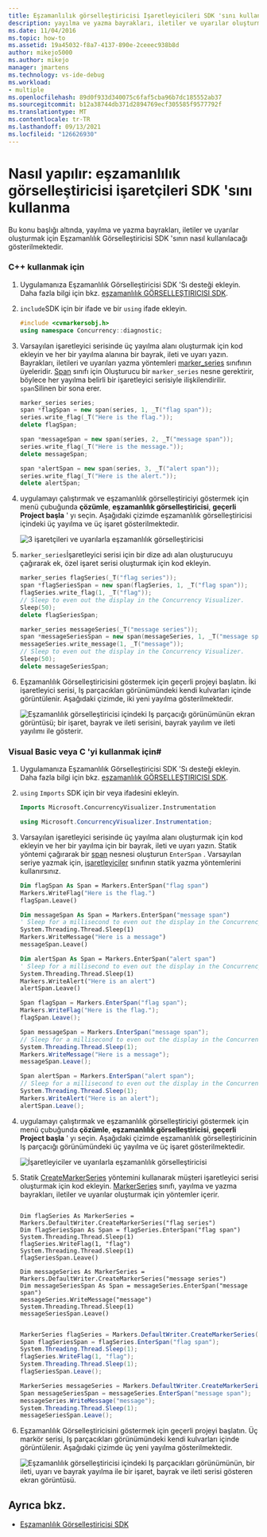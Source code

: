 ```yaml
---
title: Eşzamanlılık görselleştiricisi Işaretleyicileri SDK 'sını kullanma | Microsoft Docs
description: yayılma ve yazma bayrakları, iletiler ve uyarılar oluşturmak için Visual Studio eşzamanlılık görselleştiricisi işaretleyicileri SDK 'sını nasıl kullanacağınızı öğrenin.
ms.date: 11/04/2016
ms.topic: how-to
ms.assetid: 19a45032-f8a7-4137-890e-2ceeec938b8d
author: mikejo5000
ms.author: mikejo
manager: jmartens
ms.technology: vs-ide-debug
ms.workload:
- multiple
ms.openlocfilehash: 89d0f933d340075c6faf5cba96b7dc185552ab37
ms.sourcegitcommit: b12a38744db371d2894769ecf305585f9577792f
ms.translationtype: MT
ms.contentlocale: tr-TR
ms.lasthandoff: 09/13/2021
ms.locfileid: "126626930"
---
```

# <a name="how-to-use-the-concurrency-visualizer-markers-sdk"></a>Nasıl yapılır: eşzamanlılık görselleştiricisi işaretçileri SDK 'sını kullanma
Bu konu başlığı altında, yayılma ve yazma bayrakları, iletiler ve uyarılar oluşturmak için Eşzamanlılık Görselleştiricisi SDK 'sının nasıl kullanılacağı gösterilmektedir.

### <a name="to-use-c"></a>C++ kullanmak için

1. Uygulamanıza Eşzamanlılık Görselleştiricisi SDK 'Sı desteği ekleyin. Daha fazla bilgi için bkz. [eşzamanlılık GÖRSELLEŞTIRICISI SDK](../profiling/concurrency-visualizer-sdk.md).

2. `include`SDK için bir ifade ve bir `using` ifade ekleyin.

    ```cpp
    #include <cvmarkersobj.h>
    using namespace Concurrency::diagnostic;
    ```

3. Varsayılan işaretleyici serisinde üç yayılma alanı oluşturmak için kod ekleyin ve her bir yayılma alanına bir bayrak, ileti ve uyarı yazın. Bayrakları, iletileri ve uyarıları yazma yöntemleri [marker_series](../profiling/marker-series-class.md) sınıfının üyeleridir. [Span](../profiling/span-class.md) sınıfı için Oluşturucu bir `marker_series` nesne gerektirir, böylece her yayılma belirli bir işaretleyici serisiyle ilişkilendirilir. `span`Silinen bir sona erer.

    ```cpp
    marker_series series;
    span *flagSpan = new span(series, 1, _T("flag span"));
    series.write_flag(_T("Here is the flag."));
    delete flagSpan;

    span *messageSpan = new span(series, 2, _T("message span"));
    series.write_flag(_T("Here is the message."));
    delete messageSpan;

    span *alertSpan = new span(series, 3, _T("alert span"));
    series.write_flag(_T("Here is the alert."));
    delete alertSpan;
    ```

4. uygulamayı çalıştırmak ve eşzamanlılık görselleştiriciyi göstermek için menü çubuğunda **çözümle**, **eşzamanlılık görselleştiricisi**, **geçerli Project başla** ' yı seçin. Aşağıdaki çizimde eşzamanlılık görselleştiricisi içindeki üç yayılma ve üç işaret gösterilmektedir.

     ![3 işaretçileri ve uyarılarla eşzamanlılık görselleştiricisi](../profiling/media/cvmarkersnative.png "CvMarkersNative")

5. `marker_series`İşaretleyici serisi için bir dize adı alan oluşturucuyu çağırarak ek, özel işaret serisi oluşturmak için kod ekleyin.

    ```cpp
    marker_series flagSeries(_T("flag series"));
    span *flagSeriesSpan = new span(flagSeries, 1, _T("flag span"));
    flagSeries.write_flag(1, _T("flag"));
    // Sleep to even out the display in the Concurrency Visualizer.
    Sleep(50);
    delete flagSeriesSpan;

    marker_series messageSeries(_T("message series"));
    span *messageSeriesSpan = new span(messageSeries, 1, _T("message span"));
    messageSeries.write_message(1, _T("message"));
    // Sleep to even out the display in the Concurrency Visualizer.
    Sleep(50);
    delete messageSeriesSpan;
    ```

6. Eşzamanlılık Görselleştiricisini göstermek için geçerli projeyi başlatın. İki işaretleyici serisi, Iş parçacıkları görünümündeki kendi kulvarları içinde görüntülenir. Aşağıdaki çizimde, iki yeni yayılma gösterilmektedir.

     ![Eşzamanlılık görselleştiricisi içindeki Iş parçacığı görünümünün ekran görüntüsü; bir işaret, bayrak ve ileti serisini, bayrak yayılım ve ileti yayılımı ile gösterir.](../profiling/media/cvmarkerseriesnative.png "CvMarkerSeriesNative")

### <a name="to-use-visual-basic-or-c"></a>Visual Basic veya C 'yi kullanmak için\#

1. Uygulamanıza Eşzamanlılık Görselleştiricisi SDK 'Sı desteği ekleyin. Daha fazla bilgi için bkz. [eşzamanlılık GÖRSELLEŞTIRICISI SDK](../profiling/concurrency-visualizer-sdk.md).

2. `using` `Imports` SDK için bir veya ifadesini ekleyin.

    ```vb
    Imports Microsoft.ConcurrencyVisualizer.Instrumentation
    ```

    ```csharp
    using Microsoft.ConcurrencyVisualizer.Instrumentation;
    ```

3. Varsayılan işaretleyici serisinde üç yayılma alanı oluşturmak için kod ekleyin ve her bir yayılma için bir bayrak, ileti ve uyarı yazın. Statik yöntemi çağırarak bir [span](/previous-versions/hh694189(v=vs.140)) nesnesi oluşturun `EnterSpan` . Varsayılan seriye yazmak için, [işaretleyiciler](/previous-versions/hh694099(v=vs.140)) sınıfının statik yazma yöntemlerini kullanırsınız.

    ```vb
    Dim flagSpan As Span = Markers.EnterSpan("flag span")
    Markers.WriteFlag("Here is the flag.")
    flagSpan.Leave()

    Dim messageSpan As Span = Markers.EnterSpan("message span")
    ' Sleep for a millisecond to even out the display in the Concurrency Visualizer.
    System.Threading.Thread.Sleep(1)
    Markers.WriteMessage("Here is a message")
    messageSpan.Leave()

    Dim alertSpan As Span = Markers.EnterSpan("alert span")
    ' Sleep for a millisecond to even out the display in the Concurrency Visualizer.
    System.Threading.Thread.Sleep(1)
    Markers.WriteAlert("Here is an alert")
    alertSpan.Leave()
    ```

    ```csharp
    Span flagSpan = Markers.EnterSpan("flag span");
    Markers.WriteFlag("Here is the flag.");
    flagSpan.Leave();

    Span messageSpan = Markers.EnterSpan("message span");
    // Sleep for a millisecond to even out the display in the Concurrency Visualizer.
    System.Threading.Thread.Sleep(1);
    Markers.WriteMessage("Here is a message");
    messageSpan.Leave();

    Span alertSpan = Markers.EnterSpan("alert span");
    // Sleep for a millisecond to even out the display in the Concurrency Visualizer.
    System.Threading.Thread.Sleep(1);
    Markers.WriteAlert("Here is an alert");
    alertSpan.Leave();
    ```

4. uygulamayı çalıştırmak ve eşzamanlılık görselleştiriciyi göstermek için menü çubuğunda **çözümle**, **eşzamanlılık görselleştiricisi**, **geçerli Project başla** ' yı seçin. Aşağıdaki çizimde eşzamanlılık görselleştiricinin Iş parçacığı görünümündeki üç yayılma ve üç işaret gösterilmektedir.

     ![İşaretleyiciler ve uyarılarla eşzamanlılık görselleştiricisi](../profiling/media/cvmarkersmanaged.png "Cvmarkersyönetiliyor")

5. Statik [CreateMarkerSeries](/previous-versions/hh694171(v=vs.140)) yöntemini kullanarak müşteri işaretleyici serisi oluşturmak için kod ekleyin. [MarkerSeries](/previous-versions/hh694127(v=vs.140)) sınıfı, yayılma ve yazma bayrakları, iletiler ve uyarılar oluşturmak için yöntemler içerir.

    ```VB

    Dim flagSeries As MarkerSeries = Markers.DefaultWriter.CreateMarkerSeries("flag series")
    Dim flagSeriesSpan As Span = flagSeries.EnterSpan("flag span")
    System.Threading.Thread.Sleep(1)
    flagSeries.WriteFlag(1, "flag")
    System.Threading.Thread.Sleep(1)
    flagSeriesSpan.Leave()

    Dim messageSeries As MarkerSeries = Markers.DefaultWriter.CreateMarkerSeries("message series")
    Dim messageSeriesSpan As Span = messageSeries.EnterSpan("message span")
    messageSeries.WriteMessage("message")
    System.Threading.Thread.Sleep(1)
    messageSeriesSpan.Leave()
    ```

    ```csharp

    MarkerSeries flagSeries = Markers.DefaultWriter.CreateMarkerSeries("flag series");
    Span flagSeriesSpan = flagSeries.EnterSpan("flag span");
    System.Threading.Thread.Sleep(1);
    flagSeries.WriteFlag(1, "flag");
    System.Threading.Thread.Sleep(1);
    flagSeriesSpan.Leave();

    MarkerSeries messageSeries = Markers.DefaultWriter.CreateMarkerSeries("message series");
    Span messageSeriesSpan = messageSeries.EnterSpan("message span");
    messageSeries.WriteMessage("message");
    System.Threading.Thread.Sleep(1);
    messageSeriesSpan.Leave();
    ```

6. Eşzamanlılık Görselleştiricisini göstermek için geçerli projeyi başlatın. Üç markör serisi, Iş parçacıkları görünümündeki kendi kulvarları içinde görüntülenir. Aşağıdaki çizimde üç yeni yayılma gösterilmektedir.

     ![Eşzamanlılık görselleştiricisi içindeki Iş parçacıkları görünümünün, bir ileti, uyarı ve bayrak yayılma ile bir işaret, bayrak ve ileti serisi gösteren ekran görüntüsü.](../profiling/media/cvmarkerseriesmanaged.png "Cvmarkerseriesyönetiliyor")

## <a name="see-also"></a>Ayrıca bkz.
- [Eşzamanlılık Görselleştiricisi SDK](../profiling/concurrency-visualizer-sdk.md)
